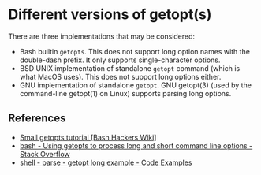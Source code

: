 # Different versions of getopt(s)

There are three implementations that may be considered:

- Bash builtin `getopts`. This does not support long option names with the
  double-dash prefix. It only supports single-character options.
- BSD UNIX implementation of standalone `getopt` command (which is what MacOS
  uses). This does not support long options either.
- GNU implementation of standalone `getopt`. GNU getopt(3) (used by the
  command-line getopt(1) on Linux) supports parsing long options.

## References

- [Small getopts tutorial [Bash Hackers Wiki]](https://wiki.bash-hackers.org/howto/getopts_tutorial)
- [bash - Using getopts to process long and short command line options - Stack Overflow](https://stackoverflow.com/a/402410/3744499)
- [shell - parse - getopt long example - Code Examples](https://code-examples.net/en/q/623c9)

